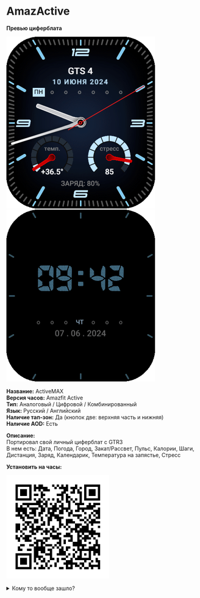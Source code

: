 # AmazActive
**Превью циферблата**



![preview](pr1_time.png) ![preview_aod](pr4_aod.png)




**Название:** ActiveMAX<br>
**Версия часов:** Amazfit Active<br>
**Тип:** Аналоговый / Цифровой / Комбинированный<br>
**Язык:** Русский / Английский<br>
**Наличие тап-зон:** Да (кнопок две: верхняя часть и нижняя)<br>
**Наличие AOD:** Есть <br>

**Описание:** <br>
Портировал свой личный циферблат с GTR3 <br>
В нем есть: Дата, Погода, Город, Закат/Рассвет, Пульс, Калории, Шаги, Дистанция, Заряд, Календарик, Температура на запястье, Стресс

**Установить на часы:** <br>

![setup](QR_V2.png)



<details>
<summary>Кому то вообще зашло?</summary>
возможно, буду дорабатывать, если есть пожелания - сообщите, что ли
</details>
